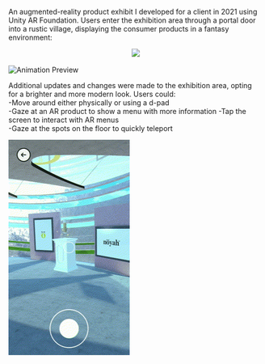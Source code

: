 An augmented-reality product exhibit I developed for a client in 2021 using Unity AR Foundation. Users enter the exhibition area through a portal door into a rustic village, displaying the consumer products in a fantasy environment:  

<p align="center">
  <img src="portaldemo4.gif" width="400">
</p>


![Animation Preview](portaldemo4.gif)


Additional updates and changes were made to the exhibition area, opting for a brighter and more modern look. Users could:  
-Move around either physically or using a d-pad  
-Gaze at an AR product to show a menu with more information 
-Tap the screen to interact with AR menus  
-Gaze at the spots on the floor to quickly teleport  

![Animation Preview](portaldemo2.gif)
